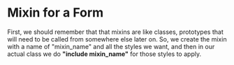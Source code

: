 # Mixin for a Form

First, we should remember that that mixins are like classes, prototypes that will need to be called from somewhere else later on. So, we create the mixin with a name of "mixin_name" and all the styles we want, and then in our actual class we do **"include mixin_name"** for those styles to apply.
